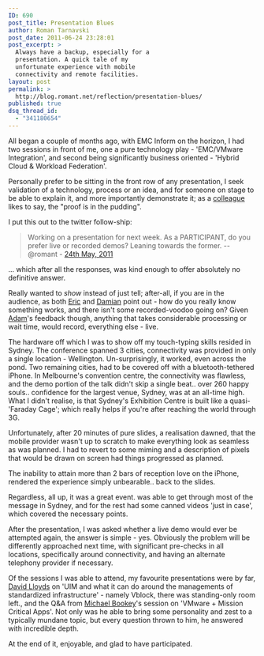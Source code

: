 ```yaml
---
ID: 690
post_title: Presentation Blues
author: Roman Tarnavski
post_date: 2011-06-24 23:28:01
post_excerpt: >
  Always have a backup, especially for a
  presentation. A quick tale of my
  unfortunate experience with mobile
  connectivity and remote facilities.
layout: post
permalink: >
  http://blog.romant.net/reflection/presentation-blues/
published: true
dsq_thread_id:
  - "341180654"
---
```

All began a couple of months ago, with EMC Inform on the horizon, I had two sessions in front of me, one a pure technology play - 'EMC/VMware Integration', and second being significantly business oriented - 'Hybrid Cloud &amp; Workload Federation'.

Personally prefer to be sitting in the front row of any presentation, I seek validation of a technology, process or an idea, and for someone on stage to be able to explain it, and more importantly demonstrate it; as a <a href="http://www.twitter.com/davlloyd">colleague</a> likes to say, the "proof is in the pudding".

I put this out to the twitter follow-ship:
<blockquote>Working on a presentation for next week. As a PARTICIPANT, do you prefer live or recorded demos? Leaning towards the former.
-- @romant - <a href="https://twitter.com/romant/status/72940475706908672">24th May, 2011</a></blockquote>
... which after all the responses, was kind enough to offer absolutely no definitive answer.

Really wanted to <em>show</em> instead of just tell; after-all, if you are in the audience, as both <a href="https://twitter.com/morentin/status/73009437517942784">Eric</a> and <a href="https://twitter.com/dmendis/status/73160106832953344">Damian</a> point out - how do you really know something works, and there isn't some recorded-voodoo going on? Given <a href="https://twitter.com/aginsburg/status/72941028251942912">Adam</a>'s feedback though, anything that takes considerable processing or wait time, would record, everything else - live.

The hardware off which I was to show off my touch-typing skills resided in Sydney. The conference spanned 3 cities, connectivity was provided in only a single location - Wellington. Un-surprisingly, it worked, even across the pond. Two remaining cities, had to be covered off with a bluetooth-tethered iPhone. In Melbourne's convention centre, the connectivity was flawless, and the demo portion of the talk didn't skip a single beat.. over 260 happy souls.. confidence for the largest venue, Sydney, was at an all-time high. What I didn't realise, is that Sydney's Exhibition Centre is built like a quasi-'Faraday Cage'; which really helps if you're after reaching the world through 3G.

Unfortunately, after 20 minutes of pure slides, a realisation dawned, that the mobile provider wasn't up to scratch to make everything look as seamless as was planned. I had to revert to some miming and a description of pixels that would be drawn on screen had things progressed as planned.

The inability to attain more than 2 bars of reception love on the iPhone, rendered the experience simply unbearable.. back to the slides.

Regardless, all up, it was a great event. was able to get through most of the message in Sydney, and for the rest had some canned videos 'just in case', which covered the necessary points.

After the presentation, I was asked whether a live demo would ever be attempted again, the answer is simple - yes. Obviously the problem will be differently approached next time, with significant pre-checks in all locations, specifically around connectivity, and having an alternate telephony provider if necessary.

Of the sessions I was able to attend, my favourite presentations were by far, <a href="http://www.linkedin.com/profile/view?id=8403680">David Lloyds</a> on 'UIM and what it can do around the managements of standardized infrastructure' - namely Vblock, there was standing-only room left., and the Q&amp;A from <a href="http://www.linkedin.com/profile/view?id=9287509">Michael Bookey</a>'s session on 'VMware + Mission Critical Apps'. Not only was he able to bring some personality and zest to a typically mundane topic, but every question thrown to him, he answered with incredible depth.

At the end of it, enjoyable, and glad to have participated.